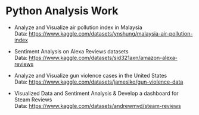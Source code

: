 # Python Analysis Work
- Analyze and Visualize air pollution index in Malaysia
<br>Data: https://www.kaggle.com/datasets/ynshung/malaysia-air-pollution-index

- Sentiment Analysis on Alexa Reviews datasets
<br>Data: https://www.kaggle.com/datasets/sid321axn/amazon-alexa-reviews

- Analyze and Visualize gun violence cases in the United States
<br>Data: https://www.kaggle.com/datasets/jameslko/gun-violence-data

- Visualized Data and Sentiment Analysis & Develop a dashboard for Steam Reviews
<br>Data: https://www.kaggle.com/datasets/andrewmvd/steam-reviews
